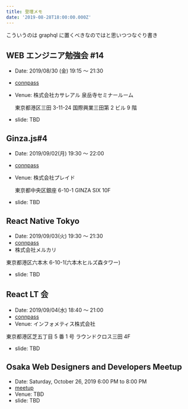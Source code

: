 ```yaml
---
title: 登壇メモ
date: '2019-08-28T18:00:00.000Z'
---
```


こういうのは graphql に置くべきなのではと思いつつなぐり書き

## WEB エンジニア勉強会 #14

- Date: 2019/08/30 (金) 19:15 〜 21:30
- [connpass](https://web-engineer-meetup.connpass.com/event/141700/)
- Venue: 株式会社カサレアル 泉岳寺セミナールーム

  東京都港区三田 3-11-24 国際興業三田第 2 ビル 9 階

- slide: TBD

## Ginza.js#4

- Date: 2019/09/02(月) 19:30 〜 22:00
- [connpass](https://ginzajs.connpass.com/event/141436/)
- Venue: 株式会社プレイド

  東京都中央区銀座 6-10-1 GINZA SIX 10F

- slide: TBD

## React Native Tokyo

- Date: 2019/09/03(火) 19:30 〜 21:30
- [connpass](https://r-n.connpass.com/event/141558/)
- 株式会社メルカリ

東京都港区六本木 6-10-1(六本木ヒルズ森タワー)

- slide: TBD

## React LT 会

- Date: 2019/09/04(水) 18:40 〜 21:00
- [connpass](https://informetis.connpass.com/event/142183/)
- Venue: インフォメティス株式会社

東京都港区芝五丁目 5 番 1 号 ラウンドクロス三田 4F

- slide: TBD

## Osaka Web Designers and Developers Meetup

- Date: Saturday, October 26, 2019
  6:00 PM to 8:00 PM
- [meetup](https://www.meetup.com/Osaka-Web-Designers-and-Developers-Meetup/events/264050187/)
- Venue: TBD
- slide: TBD
